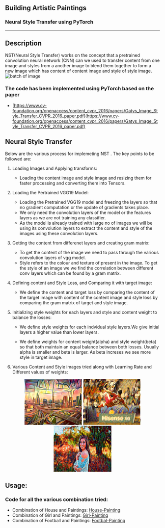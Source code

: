## Building Artistic Paintings 
### Neural Style Transfer using PyTorch
----------

## Description
NST(Neural Style Transfer) works on the concept that a pretrained convolution neural network (CNN) can we used  to transfer content from one image and styles from a another image to blend them together to form a new image which has content of content image and style of style image.
<img src="./Assets/collage.png" alt="batch of image"/>

### The code has been implemented using PyTorch based on the paper <br/>
* [https://www.cv-foundation.org/openaccess/content_cvpr_2016/papers/Gatys_Image_Style_Transfer_CVPR_2016_paper.pdf](https://www.cv-foundation.org/openaccess/content_cvpr_2016/papers/Gatys_Image_Style_Transfer_CVPR_2016_paper.pdf)

## Neural Style Transfer

 Below are the various process for implemeting NST . The key points to be followed are:

1. Loading Images and Applying transforms:
   - Loading the content image and style image and resizing them for faster processing and converting them into Tensors.

2. Loading the Pertrained VGG19 Model:
   - Loading the Pretrained VGG19 model and freezing the layers so that no gradient computation or the update of gradients takes place.
   - We only need the convolution layers of the model or the features layers as we are not training any classifier.
   - As the model is already trained with large no of images we will be using its convolution layers to extract the content and style of the images using these convolution layers.

3. Getting the content from differenet layers and creating gram matrix:
   - To get the content of the image we need to pass through the various convolution layers of vgg model.
   - Style refers to the colour and texture of present in the image. To get the style of an image we we find the correlation    between different conv layers which can be found by a gram matrix.


4. Defining content and Style Loss, and Comparing it with target image:
   - We define the content and target loss by comparing the content of the target image with content of the  content image and style loss by comparing the gram matrix of target and style image. 

5. Initializing style weights for each layers and style and content weight to balance the losses:
   - We define style weights for each indvidual style layers.We give initial layers a higher value than lower layers.

   - We define weights for content weight(alpha) and style weight(beta) so that both maintain an equal balance between both losses.
     Usually alpha is smaller and beta is larger. As beta increses we see more style in target image.  


6. Various Content and Style images tried along with Learning Rate and Different values of weights:
<div align="center">
  <img src="./Generated Images/house.jpg" alt="generated images" height="150"/>
  <img src="./Generated Images/football.jpg" alt="generated images" height="150"/>
  <img src="./Generated Images/girl_painting.jpg" alt="generated images" height="150"/>
</div>

  


## Usage:

### Code for all the various combination tried:
   - Combination of House and Paintings: [House-Painting](Image_Style_Transfer[Building].ipynb)
   - Combination of Girl and Paintings: [Girl-Painting](Image_Style_Transfer[Girl].ipynb)
   - Combination of Football and Paintings: [Footbal-Painting](Image_Style_Transfer[Football].ipynb)  


<!-- ## Explanation of the Code: -->
<!-- `To understand the code :` You  can find the complete explanation to the code in [Article](https://medium.com/@soumyajit4419/plant-ai-c8fc95ed90e6?source=friends_link&sk=4707825cbaefa2dcaaa92d0e3ed5de01) -->